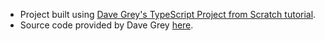 - Project built using [Dave Grey's TypeScript Project from Scratch tutorial](https://www.youtube.com/watch?v=61v23Ce5SXA&t=286s).
- Source code provided by Dave Grey [here](https://github.com/gitdagray/typescript-course/tree/main).